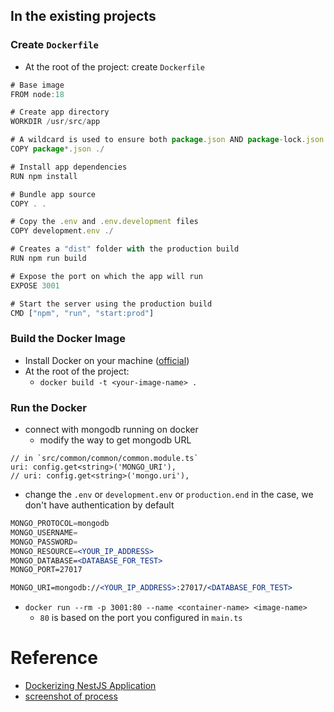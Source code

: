 ## In the existing projects

### Create `Dockerfile`
- At the root of the project: create `Dockerfile`
    
```jsx
# Base image
FROM node:18

# Create app directory
WORKDIR /usr/src/app

# A wildcard is used to ensure both package.json AND package-lock.json are copied
COPY package*.json ./

# Install app dependencies
RUN npm install

# Bundle app source
COPY . .

# Copy the .env and .env.development files
COPY development.env ./

# Creates a "dist" folder with the production build
RUN npm run build

# Expose the port on which the app will run
EXPOSE 3001

# Start the server using the production build
CMD ["npm", "run", "start:prod"]
```
    

    

### **Build the Docker Image**

- Install Docker on your machine ([official](https://docs.docker.com/get-docker/))
- At the root of the project:
    - `docker build -t <your-image-name> .`



### **Run the Docker**

- connect with mongodb running on docker
  - modify the way to get mongodb URL
```tsx
// in `src/common/common/common.module.ts`
uri: config.get<string>('MONGO_URI'),
// uri: config.get<string>('mongo.uri'),
```

  - change the `.env` or `development.env` or `production.end` in the case, we don't have authentication by default

```jsx
MONGO_PROTOCOL=mongodb
MONGO_USERNAME=
MONGO_PASSWORD=
MONGO_RESOURCE=<YOUR_IP_ADDRESS>
MONGO_DATABASE=<DATABASE_FOR_TEST>
MONGO_PORT=27017

MONGO_URI=mongodb://<YOUR_IP_ADDRESS>:27017/<DATABASE_FOR_TEST>
```
- `docker run --rm -p 3001:80 --name <container-name> <image-name>`
    - `80` is based on the port you configured in `main.ts`





# Reference

- [Dockerizing NestJS Application](https://medium.com/@sujan.dumaru.official/dockerizing-nestjs-application-c4b25139fe4c)
- [screenshot of process](https://github.com/CAFECA-IO/KnowledgeManagement/issues/94#issuecomment-1911759715)
